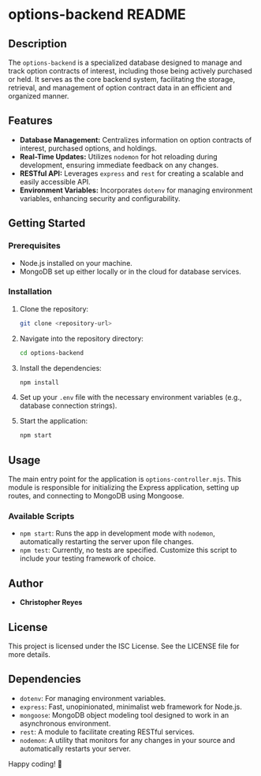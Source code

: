# options-backend README

## Description

The `options-backend` is a specialized database designed to manage and track option contracts of interest, including those being actively purchased or held. It serves as the core backend system, facilitating the storage, retrieval, and management of option contract data in an efficient and organized manner.

## Features

- **Database Management:** Centralizes information on option contracts of interest, purchased options, and holdings.
- **Real-Time Updates:** Utilizes `nodemon` for hot reloading during development, ensuring immediate feedback on any changes.
- **RESTful API:** Leverages `express` and `rest` for creating a scalable and easily accessible API.
- **Environment Variables:** Incorporates `dotenv` for managing environment variables, enhancing security and configurability.

## Getting Started

### Prerequisites

- Node.js installed on your machine.
- MongoDB set up either locally or in the cloud for database services.

### Installation

1. Clone the repository:
   ```bash
   git clone <repository-url>
   ```
2. Navigate into the repository directory:
   ```bash
   cd options-backend
   ```
3. Install the dependencies:
   ```bash
   npm install
   ```
4. Set up your `.env` file with the necessary environment variables (e.g., database connection strings).

5. Start the application:
   ```bash
   npm start
   ```

## Usage

The main entry point for the application is `options-controller.mjs`. This module is responsible for initializing the Express application, setting up routes, and connecting to MongoDB using Mongoose.

### Available Scripts

- `npm start`: Runs the app in development mode with `nodemon`, automatically restarting the server upon file changes.
- `npm test`: Currently, no tests are specified. Customize this script to include your testing framework of choice.

## Author

- **Christopher Reyes**

## License

This project is licensed under the ISC License. See the LICENSE file for more details.

## Dependencies

- `dotenv`: For managing environment variables.
- `express`: Fast, unopinionated, minimalist web framework for Node.js.
- `mongoose`: MongoDB object modeling tool designed to work in an asynchronous environment.
- `rest`: A module to facilitate creating RESTful services.
- `nodemon`: A utility that monitors for any changes in your source and automatically restarts your server.

Happy coding! 🚀
